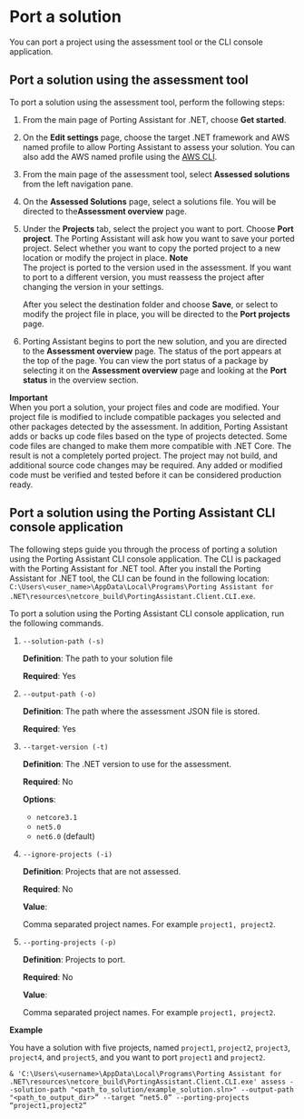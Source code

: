 # Port a solution<a name="porting-assistant-port"></a>

You can port a project using the assessment tool or the CLI console application\. 

## Port a solution using the assessment tool<a name="porting-assistant-port-tool"></a>

To port a solution using the assessment tool, perform the following steps:

1. From the main page of Porting Assistant for \.NET, choose **Get started**\. 

1. On the **Edit settings** page, choose the target \.NET framework and AWS named profile to allow Porting Assistant to assess your solution\. You can also add the AWS named profile using the [AWS CLI](https://docs.aws.amazon.com/cli/latest/userguide/cli-configure-files.html)\.

1. From the main page of the assessment tool, select **Assessed solutions** from the left navigation pane\. 

1. On the **Assessed Solutions** page, select a solutions file\. You will be directed to the**Assessment overview** page\.

1. Under the **Projects** tab, select the project you want to port\. Choose **Port project**\. The Porting Assistant will ask how you want to save your ported project\. Select whether you want to copy the ported project to a new location or modify the project in place\. 
**Note**  
The project is ported to the version used in the assessment\. If you want to port to a different version, you must reassess the project after changing the version in your settings\.

   After you select the destination folder and choose **Save**, or select to modify the project file in place, you will be directed to the **Port projects** page\.

1. Porting Assistant begins to port the new solution, and you are directed to the **Assessment overview** page\. The status of the port appears at the top of the page\. You can view the port status of a package by selecting it on the **Assessment overview** page and looking at the **Port status** in the overview section\.

**Important**  
When you port a solution, your project files and code are modified\. Your project file is modified to include compatible packages you selected and other packages detected by the assessment\. In addition, Porting Assistant adds or backs up code files based on the type of projects detected\. Some code files are changed to make them more compatible with \.NET Core\. The result is not a completely ported project\. The project may not build, and additional source code changes may be required\. Any added or modified code must be verified and tested before it can be considered production ready\. 

## Port a solution using the Porting Assistant CLI console application<a name="porting-assistant-port-cli"></a>

The following steps guide you through the process of porting a solution using the Porting Assistant CLI console application\. The CLI is packaged with the Porting Assistant for \.NET tool\. After you install the Porting Assistant for \.NET tool, the CLI can be found in the following location: `C:\Users\<user_name>\AppData\Local\Programs\Porting Assistant for .NET\resources\netcore_build\PortingAssistant.Client.CLI.exe`\.

To port a solution using the Porting Assistant CLI console application, run the following commands\.

1. `--solution-path (-s)`

   **Definition**: The path to your solution file

   **Required**: Yes

1. `--output-path (-o)`

   **Definition**: The path where the assessment JSON file is stored\.

   **Required**: Yes

1. `--target-version (-t)` 

   **Definition**: The \.NET version to use for the assessment\.

   **Required**: No

   **Options**: 
   + `netcore3.1`
   + `net5.0`
   + `net6.0` \(default\)

1. `--ignore-projects (-i)`

   **Definition**: Projects that are not assessed\.

   **Required**: No

   **Value**: 

   Comma separated project names\. For example `project1, project2`\.

1. `--porting-projects (-p)`

   **Definition**: Projects to port\.

   **Required**: No

   **Value**: 

   Comma separated project names\. For example `project1, project2`\.

**Example**

You have a solution with five projects, named `project1`, `project2`, `project3`, `project4`, and `project5`, and you want to port `project1` and `project2`\.

```
& 'C:\Users\<username>\AppData\Local\Programs\Porting Assistant for .NET\resources\netcore_build\PortingAssistant.Client.CLI.exe' assess --solution-path "<path_to_solution/example_solution.sln>" --output-path "<path_to_output_dir>” --target “net5.0” --porting-projects “project1,project2”
```